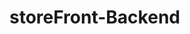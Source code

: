 # storeFront-Backend

<!-- POSTGRES_HOST= localhost
POSTGRES_DB= storefront
POSTGRES_TEST_DB= storefront_test
POSTGRES_USERNAME = postgres
POSTGRES_PASSWORD = postgres
ENV=dev
PEPPER=yourSecret
SALT=10
TOKEN_SECRET=yourSecret -->